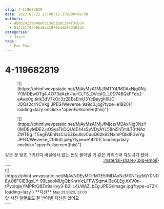 ```yaml
---
slug: 4-119682819
date: 2023-05-22 23:00:13.379000+09:00
authors:
  - 4b0b24229b4866513e5158c294f3cbc4
  - 01435f74a49ba8a519705ad242348232
categories:
  - Jisun
tags:
  - Fan Post
---
```


# 4-119682819

<div class="post-container" markdown="1">
<div class="content-container md-sidebar__scrollwrap" markdown="1">


<figure markdown="1">
![](https://phinf.wevpstatic.net/MjAyMzA1MjJfMTY4/MDAxNjg0NzY0MDEwOTg4.4O73dAzh-hurCLFS_OVcsIO_L0D74BQkFFob2-eAwx0g.tkIk3dV7kOc3z2EEeEmU3YcBaygh6UC-JOQs2crNCVkg.JPEG/Weverse_9a9c0.jpg?type=e1920){ loading=lazy onclick="openFullscreen(this)"}
</figure>

<figure markdown="1">
![](https://phinf.wevpstatic.net/MjAyMzA1MjJfMjcz/MDAxNjg0NzY0MDEyMDE2.uOSyaTkDQUdE44sSyVDyAYL58ni5nTmlLT0tNAzZWTEg.lTEegFAEnNzCrJEZkeJIov0uuQ62k62NxmPQIidFGwYg.JPEG/Weverse_209b0.jpeg?type=e1920){ loading=lazy onclick="openFullscreen(this)"}
</figure>
같은 분 맞죠..?귀요미 비글에서 없는 돈도 받아낼 거 같은 카리스마 차도녀가 됐어...

</div>
</div>

<div style="text-align: right;" markdown="1">
<a href="https://weverse.io/fromis9/fanpost/4-119682819" style="text-align: right;">:material-share:{.big-emoji}</a>
</div>
---

<div class="comments-container md-sidebar__scrollwrap" markdown="1">
<div class="comment" markdown="1">
<div class='id-container' markdown="1">
![](https://phinf.wevpstatic.net/MjAyNDEyMTlfMTE5/MDAxNzM0NTgzMjY0NDEy.08FClE9gxLY-99LscoMUgQbKnrVicLFFWSqmAi3eGLEg.hXV0n-tPyoIqjwYMPRrQ8Zn9aHvy3-B2llL4LWAZ_bEg.JPEG/image.jpg?type=s72){ loading=lazy }
**<span class="artist">지선</span>** <small>May 22 2023, 23:00</small><br>
</div>
<div class='comment-body' markdown="1">
앞 사진 얼굴로도 잘 받아낼 자신은 있어요
</div>
</div>
</div>
---
